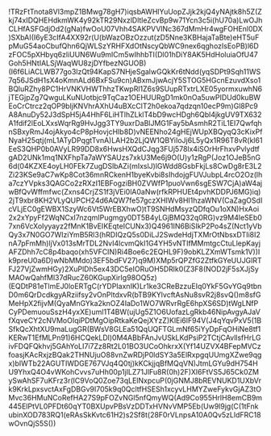 !TRzFtTnota8Vl3mpZ1BMwg78gH7)iqsbAWHlYuUopZJjk2kjQ4yNAjtk8h5Z(Zkj74xIDQHEHdkmWK4y92kTR29NxzlDltleZcvBp9w71Ycn3c5i(hU70a)LwOJhCLHfASFGdjOd2(gNa)fwOoU07Vhh4SAKPVVlNc367dMmHr4wgFOHEnl0DX)SXbAI(I6yE3cIfA4XX92r(U(bWazOBzOzzut(zD5Nne3KBHajaTaBte)eHT5uFpMuG54aoCbufQhn6QjWLSzYRHFXdOtNscyQbWC9nex6qghozIsEoPB)l6DzFOC5pXHbyq6zliUUN6Wu9mlCm5wIhhbTI(Dl01hDiY8AK5HdHoluiaOfU47Goh5HNtIALSjWaqWU8zjDYfbezNGUOB)(I6f6LiACLWB77go3lzQt94KapS7NHjeSgalwGQkKr6tNdd(yqSDPt9Sqh11WS7q56JSdH1sX4oKmnALd6BxFSu9cn)ABxmJjwAcjY5STOG5HGcnEzuvdXso1BQluRZhy8PC1HrVNKVHWThhzTKwpRl1Z6s9SUupRTxtrLXE05yormxuwhN6jTEGjpZg7QwguLKuNUotbjc9TqCaz1OEHUURgD1mk0nOa5uwPIDUd0kuBWEoCrCtrcz2qOP9bljKNVhrAXhU4uBXcClT2h0ekoa7qdzqn10ecP9m)Gl8Pc9A8AnuDy52J3dSpH5jA4HhF6LiHTlhZLklT4bD9wcHDgh6Qbl4jkgUV9TX632A1fdif2lEoLXxsWqrRg9HvJgg3TY9uxrDaBlJMG1Fay5bAsmhR2TiL1EI7QwfqhnSBxyRmJ4ojAkyo4cP8pHovjcHIb8D)vNEENho24gHEjWUpXBQyqQ3cKixPfNyaH25qtj(mL1ATyDPqgtTvnA)LAH2b2LjQW1QBYiIoJj6L5yQx1R96T8vR(kl61EeS3QHP0b0AVyLR99DD8x6HwsHXQdCJqg3FUj578lx4iSOrHrFhxvPvlydtfgAD2UNk1mq1NXFhpTa7aWYSAUzs7xkU3Me6j9O(U)y1zRgP(Joz1OJeB5nG6d(04KZXE4oyLH0FEk7ZugDSlbAZi(mIxslJ)lGWdd8GsbFkjLs8CwDg8rE3L2Zi23KSe9aC7wKp8Cot36mnRCkenH1byeKvbi8sIhdojgFUVJubpL4rcO2Oz(lha7czYVpks3QAGCo2zRXzI1EBFogziBH0ZVWfP1puoVwn6sgESW7CjA)aW4ajwBfQvWffmfwc(Zxns4CrjZS1f3jVEi0lA0aNw(rfkRPHUEt4pvhKDDPJ6MG)iq)2jT9xbr8KH2VLyQUPCH24d6AQW7fe57gczXHIWv8HI1hzaWNV(CaZagOSdIcVLjEC0gEWBX1SzyWc6Vt5WrEBXhwO)tT9SNHdMsyzQDfqOu1oXN)HxAoi2x2xYpyFf2WqNCxI7nzqmIPugmgy0DT5B4yLGjBMQ32q0RG)vz9M4leSEb07xn6VcXoIyyayz2fMnK1BvEIKEqteICUNx3)Q4961IN6BiSIkP2Po4sZ(Nct1yVbQy3x7N0GO7WIziYmB5Rl3(hRDIQzQ5s0DiLJ2SwdeHdjTXMrOtNbsxDTIi8I2nA7pFmMh)ljVx013sMrTDL2NvI4lcvmQkI1G4YH5vNTIfMMmtgcCtuLlepKayjAFZDhh7cC8p4baqo(xh5VFCIN)Ri4Boe6c2EQHL9F)9obKLZXmWTsmk1V))Ik9preU0a6D)wNbMMdo)3EF5bdFV27)q9M)XMp5rQPZfG2ZtfkGYeUUJGlRTFJ27VjZwmHGy)2XuPlDh5ex43DC5eIORuOH5DRlk0(Z3F8(NOD2jF5sXJjSyMAOwQahfMl37dRucZ60KGupXirIg98OQ5z)(EQDtP81eTlmEJ0loERTgC(rYDPIaxnIK)Lr1ke3CReBzzuEIq0YkF5GvYGq9tbnD0m6QrDcdkgyARziifsy2vOnPltdxvR(bTB9KYlvcftAsNu8svR2j8svQ()m8sfGMeHpX2fijvM(QyaMnGYka2knOZ4IaDo1WO7WRvrRgE6hpXS6SD)tWgLNfPCyPDemuouSszH4yxXE)uml1T4BW(ujUg5Z1O6UofazLgRkb46NipAvgyAJaVfXqveCY2cNVMoOIqiPDtMgOipRtkaKeQejXYzZ)KlEi6lF94V(J4qYqvPxV5(1BSfkQcXhtXU9maLugGR(BWsV8GLEa51QqUQFTGLmNf65iYyDpFqOHiNe8tf1KERwT1EfMLPn91)6HCQekLDl)0M4ABbFAnJvUSkLKdPsiP2TCtjCAvllsfHrLGivFDQFQkhvj5GAhYoLI7i7Zz8Rt2L01BO3UCoOhkrxX(Yf14UZVX4BFepMVCzfoasjKAcRxjzBQak2THNUjuO88vnZwRDjP0ldSY3a5ElRxpgqUUmgXZwe9qgx)bIWTb22AGUTIWDGE767VJq4Q0tj)kKCkjjqBfMQqVN)JtmLGYu9dH754HU9YhxQ4O4vWKohCvvs7uHh00p1jILZ71JlFu8R(0h)2F)Xl6FtVS5J65Ck0ZMySwAhSF7uKFrz3r(IC9VoQ0Zoe73qLElNxpcuP(0jGNMJ8bREVNUKD1UXbVrk9KrkLpxsvctAxFgDBGv9I705k9q0QcltfHSESh1xcyvLHMYZweFykvGjAZ3tOMvc36HMuNCoRefHA27S9pFOZvNGl5nfQmyWQ(Ad9Co955HrlH8emCB9m445ElPtVL0PFDt60qYT0BXUpvPBsVzDDTxHVNvVMP5Eb(Uw9l9jg(C(1tFnkubinXOD783RQ1(eRAsSkKvtc61H2)s2Sf8t(28F0rVLnpsA10A0Qv5zLldFRC18wOvnQjS5S())
